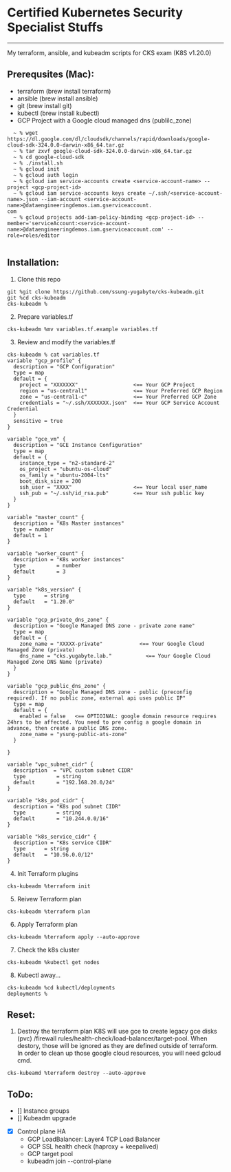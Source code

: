 # Certified Kubernetes Security Specialist Stuffs
---
My terraform, ansible, and kubeadm scripts for CKS exam (K8S v1.20.0)

## Prerequsites (Mac):
- terraform (brew install terraform)
- ansible (brew install ansible)
- git (brew install git)
- kubectl (brew install kubectl)
- GCP Project with a Google cloud managed dns (publilc_zone)
```
  ~ % wget https://dl.google.com/dl/cloudsdk/channels/rapid/downloads/google-cloud-sdk-324.0.0-darwin-x86_64.tar.gz
  ~ % tar zxvf google-cloud-sdk-324.0.0-darwin-x86_64.tar.gz
  ~ % cd google-cloud-sdk
  ~ % ./install.sh
  ~ % gcloud init
  ~ % gcloud auth login
  ~ % gcloud iam service-accounts create <service-account-name> --project <gcp-project-id>
  ~ % gcloud iam service-accounts keys create ~/.ssh/<service-account-name>.json --iam-account <service-account-name>@dataengineeringdemos.iam.gserviceaccount.
com
  ~ % gcloud projects add-iam-policy-binding <gcp-project-id> --member='serviceAccount:<service-account-name>@dataengineeringdemos.iam.gserviceaccount.com' --role=roles/editor
  
```
## Installation:
1. Clone this repo
```
git %git clone https://github.com/ssung-yugabyte/cks-kubeadm.git
git %cd cks-kubeadm
cks-kubeadm % 
```
2. Prepare variables.tf
```
cks-kubeadm %mv variables.tf.example variables.tf
```
3. Review and modify the variables.tf
```
cks-kubeadm % cat variables.tf
variable "gcp_profile" {
  description = "GCP Configuration"
  type = map
  default = {
    project = "XXXXXXX"                  <== Your GCP Project
    region = "us-central1"               <== Your Preferred GCP Region
    zone = "us-central1-c"               <== Your Preferred GCP Zone
    credentials = "~/.ssh/XXXXXXX.json"  <== Your GCP Service Account Credential
  }
  sensitive = true
}

variable "gce_vm" {
  description = "GCE Instance Configuration"
  type = map
  default = {
    instance_type = "n2-standard-2"
    os_project = "ubuntu-os-cloud"
    os_family = "ubuntu-2004-lts"
    boot_disk_size = 200
    ssh_user = "XXXX"                    <== Your local user_name
    ssh_pub = "~/.ssh/id_rsa.pub"        <== Your ssh public key
  }
}

variable "master_count" {
  description = "K8s Master instances"
  type = number
  default = 1
}

variable "worker_count" {
  description = "K8s worker instances"
  type          = number
  default       = 3
}

variable "k8s_version" {
  type		= string
  default	= "1.20.0"
}

variable "gcp_private_dns_zone" {
  description = "Google Managed DNS zone - private zone name"
  type = map
  default = {
    zone_name = "XXXXX-private"            <== Your Google Cloud Managed Zone (private)
    dns_name = "cks.yugabyte.lab."           <== Your Google Cloud Managed Zone DNS Name (private)
  } 
}

variable "gcp_public_dns_zone" {
  description = "Google Managed DNS zone - public (preconfig required). If no public zone, external api uses public IP"
  type = map
  default = {
    enabled = false   <== OPTIOINAL: google domain resource requires 24hrs to be affected. You need to pre config a google domain in advance, then create a public DNS zone.
    zone_name = "ysung-public-ats-zone"
  }

}

variable "vpc_subnet_cidr" {
  description  = "VPC custom subnet CIDR"
  type          = string
  default       = "192.168.20.0/24"
}

variable "k8s_pod_cidr" {
  description = "K8s pod subnet CIDR"
  type          = string
  default       = "10.244.0.0/16"
}

variable "k8s_service_cidr" {
  description = "K8s service CIDR"
  type		= string
  default	= "10.96.0.0/12"
}

```
4. Init Terraform plugins
```
cks-kubeadm %terraform init
```
5. Reivew Terraform plan
```
cks-kubeadm %terraform plan
```
6. Apply Terraform plan
```
cks-kubeadm %terraform apply --auto-approve
```
7. Check the k8s cluster
```
cks-kubeadm %kubectl get nodes
```
8. Kubectl away...
```
cks-kubeadm %cd kubectl/deployments
deployments %
```

## Reset:
1. Destroy the terraform plan
  K8S will use gce to create legacy gce disks (pvc) /firewall rules/health-check/load-balancer/target-pool. When destory, those will be ignored as they are defined outside of terraform. In order to clean up those google cloud resources, you will need gcloud cmd. 

```
cks-kubeamd %terraform destroy --auto-approve
```

## ToDo:
- [] Instance groups
- [] Kubeadm upgrade
- [x] Control plane HA
  - GCP LoadBalancer: Layer4 TCP Load Balancer
  - GCP SSL health check (haproxy + keepalived)
  - GCP target pool
  - kubeadm join --control-plane

